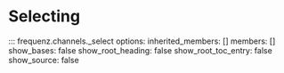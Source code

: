 # Selecting

::: frequenz.channels._select
    options:
        inherited_members: []
        members: []
        show_bases: false
        show_root_heading: false
        show_root_toc_entry: false
        show_source: false

